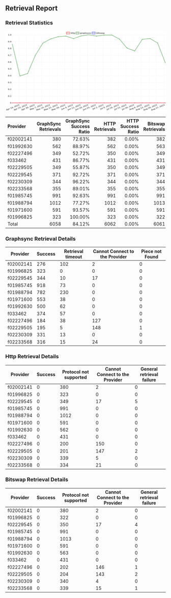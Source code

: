 ## Retrieval Report
### Retrieval Statistics
<img src="https://raw.githubusercontent.com/data-preservation-programs/filplus-checker-assets/main/filecoin-project/filecoin-plus-large-datasets/issues/1236/1693560422402.png"/>

| Provider  | GraphSync Retrievals | GraphSync Success Ratio | HTTP Retrievals | HTTP Success Ratio | Bitswap Retrievals | Bitswap Success Ratio |
| :-------- | -------------------: | ----------------------: | --------------: | -----------------: | -----------------: | --------------------: |
| f02002141 |                  380 |                  72.63% |             382 |              0.00% |                382 |                 0.00% |
| f01992630 |                  562 |                  88.97% |             562 |              0.00% |                563 |                 0.00% |
| f02227496 |                  349 |                  52.72% |             350 |              0.00% |                349 |                 0.00% |
| f033462   |                  431 |                  86.77% |             431 |              0.00% |                431 |                 0.00% |
| f02229505 |                  349 |                  55.87% |             350 |              0.00% |                349 |                 0.00% |
| f02229545 |                  371 |                  92.72% |             371 |              0.00% |                371 |                 0.00% |
| f02230309 |                  344 |                  96.22% |             344 |              0.00% |                344 |                 0.00% |
| f02233568 |                  355 |                  89.01% |             355 |              0.00% |                355 |                 0.00% |
| f01985745 |                  991 |                  92.63% |             991 |              0.00% |                991 |                 0.00% |
| f01988794 |                 1012 |                  77.27% |            1012 |              0.00% |               1013 |                 0.00% |
| f01971600 |                  591 |                  93.57% |             591 |              0.00% |                591 |                 0.00% |
| f01996825 |                  323 |                 100.00% |             323 |              0.00% |                322 |                 0.00% |
| Total     |                 6058 |                  84.12% |            6062 |              0.00% |               6061 |                 0.00% |

### Graphsync Retrieval Details
| Provider  | Success | Retrieval timeout | Cannot Connect to the Provider | Piece not Found |
| --------- | ------- | ----------------- | ------------------------------ | --------------- |
| f02002141 | 276     | 102               | 2                              | 0               |
| f01996825 | 323     | 0                 | 0                              | 0               |
| f02229545 | 344     | 10                | 17                             | 0               |
| f01985745 | 918     | 73                | 0                              | 0               |
| f01988794 | 782     | 230               | 0                              | 0               |
| f01971600 | 553     | 38                | 0                              | 0               |
| f01992630 | 500     | 62                | 0                              | 0               |
| f033462   | 374     | 57                | 0                              | 0               |
| f02227496 | 184     | 38                | 127                            | 0               |
| f02229505 | 195     | 5                 | 148                            | 1               |
| f02230309 | 331     | 13                | 0                              | 0               |
| f02233568 | 316     | 15                | 24                             | 0               |

### Http Retrieval Details
| Provider  | Success | Protocol not supported | Cannot Connect to the Provider | General retrieval failure |
| --------- | ------- | ---------------------- | ------------------------------ | ------------------------- |
| f02002141 | 0       | 380                    | 2                              | 0                         |
| f01996825 | 0       | 323                    | 0                              | 0                         |
| f02229545 | 0       | 349                    | 17                             | 5                         |
| f01985745 | 0       | 991                    | 0                              | 0                         |
| f01988794 | 0       | 1012                   | 0                              | 0                         |
| f01971600 | 0       | 591                    | 0                              | 0                         |
| f01992630 | 0       | 562                    | 0                              | 0                         |
| f033462   | 0       | 431                    | 0                              | 0                         |
| f02227496 | 0       | 200                    | 150                            | 0                         |
| f02229505 | 0       | 201                    | 147                            | 2                         |
| f02230309 | 0       | 339                    | 5                              | 0                         |
| f02233568 | 0       | 334                    | 21                             | 0                         |

### Bitswap Retrieval Details
| Provider  | Success | Protocol not supported | Cannot Connect to the Provider | General retrieval failure |
| --------- | ------- | ---------------------- | ------------------------------ | ------------------------- |
| f02002141 | 0       | 380                    | 2                              | 0                         |
| f01996825 | 0       | 322                    | 0                              | 0                         |
| f02229545 | 0       | 350                    | 17                             | 4                         |
| f01985745 | 0       | 991                    | 0                              | 0                         |
| f01988794 | 0       | 1013                   | 0                              | 0                         |
| f01971600 | 0       | 591                    | 0                              | 0                         |
| f01992630 | 0       | 563                    | 0                              | 0                         |
| f033462   | 0       | 431                    | 0                              | 0                         |
| f02227496 | 0       | 202                    | 146                            | 1                         |
| f02229505 | 0       | 204                    | 143                            | 2                         |
| f02230309 | 0       | 340                    | 4                              | 0                         |
| f02233568 | 0       | 339                    | 15                             | 1                         |
